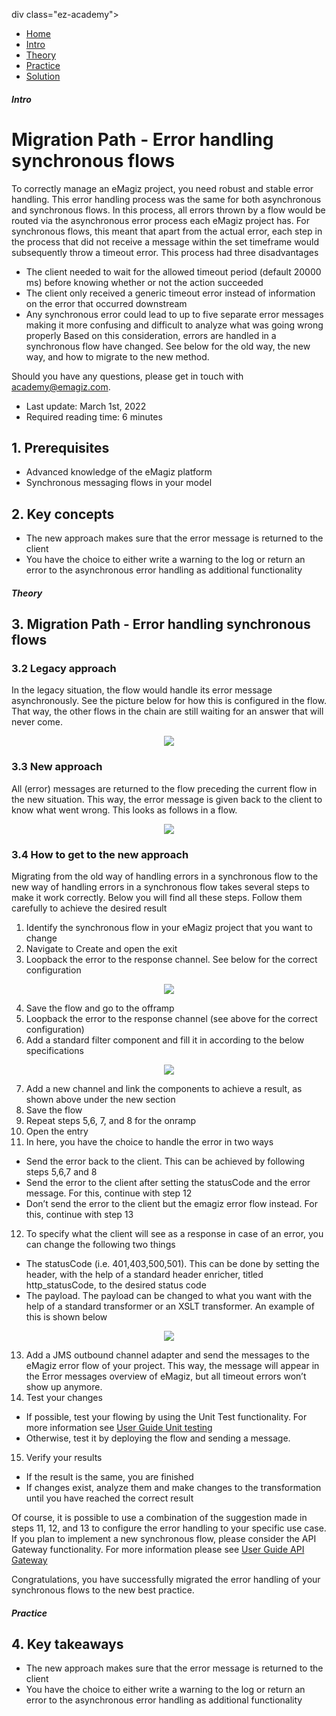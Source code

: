 div class="ez-academy">
    <div class="ez-academy__body">
        <main class="micro-learning">
        <ul class="doc-nav">
            <li class="doc-nav__item"><a href="../../docs/migrationpath/index_academy_migrationpath_all" class="doc-nav__link">Home</a></li>
            <li class="doc-nav__item"><a href="#intro" class="doc-nav__link">Intro</a></li>
            <li class="doc-nav__item"><a href="#theory" class="doc-nav__link">Theory</a></li>
            <li class="doc-nav__item"><a href="#practice" class="doc-nav__link">Practice</a></li>
            <li class="doc-nav__item"><a href="#solution" class="doc-nav__link">Solution</a></li>
        </ul>

<div class="doc">

##### Intro

# Migration Path - Error handling synchronous flows

To correctly manage an eMagiz project, you need robust and stable error handling. This error handling process was the same for both asynchronous and synchronous flows. In this process, all errors thrown by a flow would be routed via the asynchronous error process each eMagiz project has. For synchronous flows, this meant that apart from the actual error, each step in the process that did not receive a message within the set timeframe would subsequently throw a timeout error.
This process had three disadvantages
-   The client needed to wait for the allowed timeout period (default 20000 ms) before knowing whether or not the action succeeded
-   The client only received a generic timeout error instead of information on the error that occurred downstream
-   Any synchronous error could lead to up to five separate error messages making it more confusing and difficult to analyze what was going wrong properly
Based on this consideration, errors are handled in a synchronous flow have changed. See below for the old way, the new way, and how to migrate to the new method.

Should you have any questions, please get in touch with academy@emagiz.com.

- Last update: March 1st, 2022
- Required reading time: 6 minutes

## 1. Prerequisites
- Advanced knowledge of the eMagiz platform
- Synchronous messaging flows in your model

## 2. Key concepts

- The new approach makes sure that the error message is returned to the client
- You have the choice to either write a warning to the log or return an error to the asynchronous error handling as additional functionality

##### Theory

## 3. Migration Path - Error handling synchronous flows

### 3.2 Legacy approach

In the legacy situation, the flow would handle its error message asynchronously. See the picture below for how this is configured in the flow. That way, the other flows in the chain are still waiting for an answer that will never come.

<p align="center"><img src="../../img/migrationpath/migration-path-error-handling-synchronous-messaging-flows--old-error-handling-sync-flows.png"></p>

### 3.3 New approach

All (error) messages are returned to the flow preceding the current flow in the new situation. This way, the error message is given back to the client to know what went wrong. This looks as follows in a flow.

<p align="center"><img src="../../img/migrationpath/migration-path-error-handling-synchronous-messaging-flows--new-error-handling-sync-flows.png"></p>

### 3.4 How to get to the new approach

Migrating from the old way of handling errors in a synchronous flow to the new way of handling errors in a synchronous flow takes several steps to make it work correctly. Below you will find all these steps. Follow them carefully to achieve the desired result
1. Identify the synchronous flow in your eMagiz project that you want to change
2. Navigate to Create and open the exit
3. Loopback the error to the response channel. See below for the correct configuration

<p align="center"><img src="../../img/migrationpath/migration-path-error-handling-synchronous-messaging-flows--error-component-configuration.png"></p>

4. Save the flow and go to the offramp
5. Loopback the error to the response channel (see above for the correct configuration)
6. Add a standard filter component and fill it in according to the below specifications

<p align="center"><img src="../../img/migrationpath/migration-path-error-handling-synchronous-messaging-flows--standard-filter-configuration.png"></p>

7. Add a new channel and link the components to achieve a result, as shown above under the new section
8. Save the flow
9. Repeat steps 5,6, 7, and 8 for the onramp
10. Open the entry
11. In here, you have the choice to handle the error in two ways
-   Send the error back to the client. This can be achieved by following steps 5,6,7 and 8
-   Send the error to the client after setting the statusCode and the error message. For this, continue with step 12
-   Don’t send the error to the client but the emagiz error flow instead. For this, continue with step 13
12. To specify what the client will see as a response in case of an error, you can change the following two things
-   The statusCode (i.e. 401,403,500,501). This can be done by setting the header, with the help of a standard header enricher, titled http_statusCode, to the desired status code
-   The payload. The payload can be changed to what you want with the help of a standard transformer or an XSLT transformer. An example of this is shown below

<p align="center"><img src="../../img/migrationpath/migration-path-error-handling-synchronous-messaging-flows--response-structure-client.png"></p>

13. Add a JMS outbound channel adapter and send the messages to the eMagiz error flow of your project. This way, the message will appear in the Error messages overview of eMagiz, but all timeout errors won’t show up anymore. 
14. Test your changes
-   If possible, test your flowing by using the Unit Test functionality. For more information see [User Guide Unit testing](../microlearning/crashcourse-platform-create-configuring-flow-test.md)
-   Otherwise, test it by deploying the flow and sending a message.
15. Verify your results
-   If the result is the same, you are finished
-   If changes exist, analyze them and make changes to the transformation until you have reached the correct result

Of course, it is possible to use a combination of the suggestion made in steps 11, 12, and 13 to configure the error handling to your specific use case. If you plan to implement a new synchronous flow, please consider the API Gateway functionality. For more information please see [ User Guide API Gateway](../microlearning/crashcourse-api-gateway-index.md)

Congratulations, you have successfully migrated the error handling of your synchronous flows to the new best practice.

##### Practice

## 4. Key takeaways

- The new approach makes sure that the error message is returned to the client
- You have the choice to either write a warning to the log or return an error to the asynchronous error handling as additional functionality

</div>
</main>
</div>
</div>